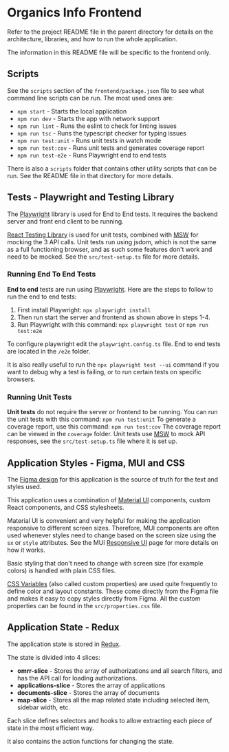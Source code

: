 # Organics Info Frontend

Refer to the project README file in the parent directory for details 
on the architecture, libraries, and how to run the whole application.

The information in this README file will be specific to the frontend only.

## Scripts

See the `scripts` section of the `frontend/package.json` file to see 
what command line scripts can be run. The most used ones are:
- `npm start` - Starts the local application
- `npm run dev` - Starts the app with network support
- `npm run lint` - Runs the eslint to check for linting issues
- `npm run tsc` - Runs the typescript checker for typing issues
- `npm run test:unit` - Runs unit tests in watch mode
- `npm run test:cov` - Runs unit tests and generates coverage report
- `npm run test-e2e` - Runs Playwright end to end tests

There is also a `scripts` folder that contains other utility scripts 
that can be run. See the README file in that directory for more details.

## Tests - Playwright and Testing Library

The [Playwright](https://playwright.dev/) library is used for End to End tests.
It requires the backend server and front end client to be running.

[React Testing Library](https://testing-library.com/) is used for unit tests, 
combined with [MSW](https://mswjs.io/) for mocking the 3 API calls.
Unit tests run using jsdom, which is not the same as a full functioning browser,
and as such some features don't work and need to be mocked.
See the `src/test-setup.ts` file for more details.

### Running End To End Tests

**End to end** tests are run using [Playwright](https://playwright.dev/).
Here are the steps to follow to run the end to end tests:
1. First install Playwright: `npx playwright install`
2. Then run start the server and frontend as shown above in steps 1-4.
3. Run Playwright with this command: `npx playwright test` or `npm run test:e2e`

To configure playwright edit the `playwright.config.ts` file.
End to end tests are located in the `/e2e` folder.

It is also really useful to run the `npx playwright test --ui` command if you
want to debug why a test is failing, or to run certain tests on specific browsers.

### Running Unit Tests

**Unit tests** do not require the server or frontend to be running.
You can run the unit tests with this command: `npm run test:unit`
To generate a coverage report, use this command: `npm run test:cov`
The coverage report can be viewed in the `coverage` folder.
Unit tests use [MSW](https://mswjs.io/) to mock API responses, see the
`src/test-setup.ts` file where it is set up.

## Application Styles - Figma, MUI and CSS

The [Figma design](https://www.figma.com/design/74nNxjyv6JM6hiT1FluULV/OMRR-(ORI)?node-id=675-3797)
for this application is the source of truth for the text and styles used.

This application uses a combination of [Material UI](https://mui.com/) components,
custom React components, and CSS stylesheets.

Material UI is convenient and very helpful for making the application
responsive to different screen sizes. Therefore, MUI components are often
used whenever styles need to change based on the screen size using the
`sx` or `style` attributes. See the MUI 
[Responsive UI](https://mui.com/material-ui/guides/responsive-ui/)
page for more details on how it works.

Basic styling that don't need to change with screen size (for example
colors) is handled with plain CSS files.

[CSS Variables](https://developer.mozilla.org/en-US/docs/Web/CSS/Using_CSS_custom_properties)
(also called custom properties) are used quite frequently to define
color and layout constants. These come directly from the Figma file
and makes it easy to copy styles directly from Figma. 
All the custom properties can be found in the `src/properties.css` file.

## Application State - Redux

The application state is stored in 
[Redux](https://redux.js.org/tutorials/essentials/part-1-overview-concepts).

The state is divided into 4 slices:
- **omrr-slice** - Stores the array of authorizations and all search filters, 
and has the API call for loading authorizations. 
- **applications-slice** - Stores the array of applications
- **documents-slice** - Stores the array of documents
- **map-slice** - Stores all the map related state including selected item, 
sidebar width, etc.

Each slice defines selectors and hooks to allow extracting each piece of state
in the most efficient way.

It also contains the action functions for changing the state.
